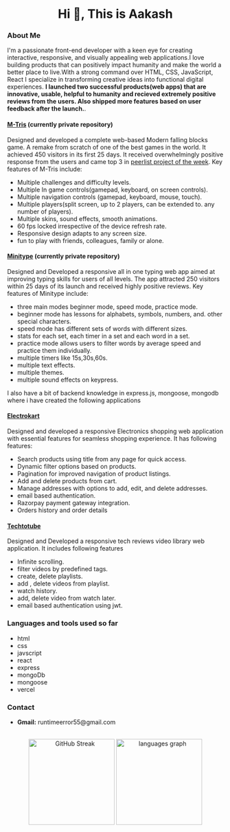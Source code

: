 <h1 align="center">Hi 👋, This is Aakash</h1>


<h3>About Me</h3>
I'm a passionate front-end developer with a keen eye for creating interactive, responsive, and
visually appealing web applications.I love building products that can positively impact humanity and make the world a better place to live.With a strong command over HTML, CSS, JavaScript, React
I specialize in transforming creative ideas into functional digital experiences. <b>I launched two successful products(web apps) that are innovative, usable, helpful to humanity and recieved extremely positive reviews from the users. Also shipped more features based on user feedback after the launch.</b>.

<h4><a href="https://mtris.in/">M-Tris</a> (currently private repository)</h4>
<p>Designed and developed a complete web-based Modern falling blocks game. A remake from scratch of one of the best games in the world.
  It achieved 450 visitors in its first 25 days. It received overwhelmingly positive response from the users and came top 3 in <a href="https://peerlist.io/runtimeerror55/project/mtris">peerlist project of the week</a>. Key features of M-Tris include:</p>
  <ul>
  <li>Multiple challenges and difficulty levels.</li>
  <li>Multiple In game controls(gamepad, keyboard, on screen controls).</li>
  <li>Multiple navigation controls (gamepad, keyboard, mouse, touch).</li>
  <li>Multiple players(split screen, up to 2 players, can be extended to. any number of players).</li>
  <li>Multiple skins, sound effects, smooth animations.</li>
  <li>60 fps locked irrespective of the device refresh rate.</li>
  <li>Responsive design adapts to any screen size.</li>
  <li>fun to play with friends, colleagues, family or alone.</li>

</ul>
<h4><a href="https://minitype.in/">Minitype</a> (currently private repository)</h4>

<p> Designed and Developed a responsive all in one typing web app aimed at improving typing skills for users of all levels.
  The app attracted 250 visitors within 25 days of its launch and received highly positive reviews. Key features of Minitype include:</p>
  <ul>
<li>three main modes beginner mode, speed mode, practice mode.</li>
<li>beginner mode has lessons for alphabets, symbols, numbers, and. other special characters.</li>
<li>speed mode has different sets of words with different sizes.</li>
<li>stats for each set, each timer in a set and each word in a set.</li>
<li>practice mode allows users to filter words by average speed and practice them individually.</li>
<li>multiple timers like 15s,30s,60s.</li>
<li>multiple text effects.</li>
<li>multiple themes.</li>
<li>multiple sound effects on keypress.</li>
</ul>

I also have a bit of backend knowledge in express.js, mongoose, mongodb where i have created the following applications
<h4><a href="https://ecommerce-frontend-one-tawny.vercel.app">Electrokart</a></h4>
<p>Designed and developed a responsive Electronics shopping web application with essential 
features for seamless shopping experience. It has following features:</p>
<ul>
  <li>Search products using title from any page for quick access.</li>
  <li>Dynamic filter options based on products.</li>
  <li>Pagination for improved navigation of product listings.</li>
  <li>Add and delete products from cart.</li>
  <li>Manage addresses with options to add, edit, and delete addresses.</li>
  <li>email based authentication.</li>
  <li>Razorpay payment gateway integration.</li>
  <li>Orders history and order details</li>
</ul>
<h4><a href="https://techtotube-frontend.vercel.app">Techtotube</a></h4>
<p>Designed and Developed a responsive tech reviews video library web application. It includes following features</p>
<ul>
  <li>Infinite scrolling.</li>
  <li>filter videos by predefined tags.</li>
  <li>create, delete playlists.</li>
  <li>add , delete videos from playlist.</li>
  <li>watch history.</li>
  <li>add, delete video from watch later.</li>
  <li>email based authentication using jwt.</li>
</ul>
<h3>Languages and tools used so far</h3>
<ul>
  <li>html</li>
  <li>css</li>
  <li>javscript</li>
  <li>react</li>
  <li>express</li>
  <li>mongoDb</li>
  <li>mongoose</li>
  <li>vercel</li>
 
</ul>
  </div>

  <h3>Contact</h3>
  <ul>
    <li><b>Gmail:</b> runtimeerror55@gmail.com</li>
 </ul>
  
<br clear="both">

<div align="center">
<a href="https://git.io/streak-stats"><img src="https://streak-stats.demolab.com?user=runtimeerror55&theme=dark&mode=daily&card_width=350" alt="GitHub Streak" height="200" /></a>
  <img src="https://github-readme-stats.vercel.app/api/top-langs?username=runtimeerror55&locale=en&hide_title=false&layout=compact&card_width=320&langs_count=5&theme=dracula&hide_border=false" height="200" alt="languages graph"  />
</div>


###
